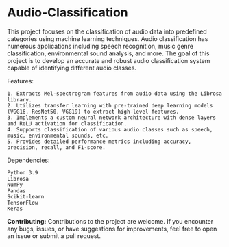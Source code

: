 # Audio-Classification

This project focuses on the classification of audio data into predefined categories using machine learning techniques. Audio classification has numerous applications including speech recognition, music genre classification, environmental sound analysis, and more. The goal of this project is to develop an accurate and robust audio classification system capable of identifying different audio classes.

Features:

    1. Extracts Mel-spectrogram features from audio data using the Librosa library.
    2. Utilizes transfer learning with pre-trained deep learning models (VGG16, ResNet50, VGG19) to extract high-level features.
    3. Implements a custom neural network architecture with dense layers and ReLU activation for classification.
    4. Supports classification of various audio classes such as speech, music, environmental sounds, etc.
    5. Provides detailed performance metrics including accuracy, precision, recall, and F1-score.

Dependencies:

    Python 3.9
    Librosa
    NumPy
    Pandas
    Scikit-learn
    TensorFlow
    Keras

**Contributing:**
Contributions to the project are welcome. If you encounter any bugs, issues, or have suggestions for improvements, feel free to open an issue or submit a pull request.
